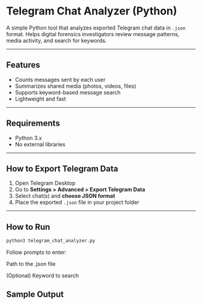 # Telegram Chat Analyzer (Python)

A simple Python tool that analyzes exported Telegram chat data in `.json` format. Helps digital forensics investigators review message patterns, media activity, and search for keywords.

---

## Features

- Counts messages sent by each user
- Summarizes shared media (photos, videos, files)
- Supports keyword-based message search
- Lightweight and fast

---

## Requirements

- Python 3.x
- No external libraries

---

## How to Export Telegram Data

1. Open Telegram Desktop  
2. Go to **Settings > Advanced > Export Telegram Data**  
3. Select chat(s) and **choose JSON format**  
4. Place the exported `.json` file in your project folder

---

## How to Run

```bash
python3 telegram_chat_analyzer.py
```

Follow prompts to enter:

Path to the .json file

(Optional) Keyword to search


## Sample Output
